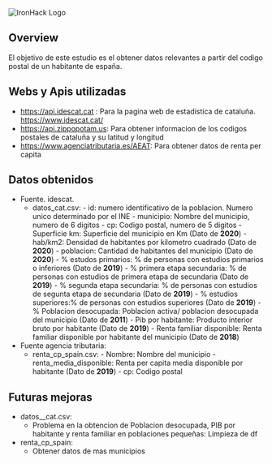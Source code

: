 ![IronHack Logo](https://s3-eu-west-1.amazonaws.com/ih-materials/uploads/upload_d5c5793015fec3be28a63c4fa3dd4d55.png)

## Overview
El objetivo de este estudio es el obtener datos relevantes a partir del codigo postal de un habitante de españa.

## Webs y Apis utilizadas

* https://api.idescat.cat : Para la pagina web de estadistica de cataluña. https://www.idescat.cat/
* https://api.zippopotam.us: Para obtener informacion de los codigos postales de cataluña y su latitud y longitud
* https://www.agenciatributaria.es/AEAT: Para obtener datos de renta per capita

## Datos obtenidos
- Fuente. idescat.    
    - datos_cat.csv: 
            - id: numero identificativo de la poblacion. Numero unico determinado por el INE
            - municipio: Nombre del municipio, numero de 6 digitos
            - cp: Codigo postal, numero de 5 digitos 
            - Superficie km: Superficie del municipio en Km (Dato de **2020**)
            - hab/km2: Densidad de habitantes por kilometro cuadrado (Dato de **2020**)
            - poblacion: Cantidad de habitantes del municipio (Dato de **2020**)
            - % estudos primarios: % de personas con estudios primarios o inferiores (Dato de **2019**)
            - % primera etapa secundaria: % de personas con estudios de primera etapa de secundaria (Dato de **2019**)
            - % segunda etapa secundaria: % de personas con estudios de segunta etapa de secundaria (Dato de **2019**)
            - % estudios superiores:% de personas con estudios superiores (Dato de **2019**)
            - % Poblacion desocupada: Poblacion activa/ poblacion desocupada del municipio (Dato de **2011**)
            - Pib por habitante: Producto interior bruto por habitante (Dato de **2019**)
            - Renta familiar disponible: Renta familiar disponible por habitante del municipio (Dato de **2018**)
- Fuente agencia tributaria:
     - renta_cp_spain.csv:
            - Nombre: Nombre del municipio
            - renta_media_disponible: Renta per capita media disponible por habitante (Dato de **2019**)
            - cp: Codigo postal
            
## Futuras mejoras
- datos__cat.csv: 
    - Problema en la obtencion de Poblacion desocupada, PIB por habitante y renta familiar en poblaciones pequeñas: Limpieza de df
- renta_cp_spain:
    - Obtener datos de mas municipios